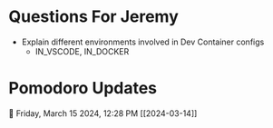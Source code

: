 # Questions For Jeremy

- Explain different environments involved in Dev Container configs
	- IN_VSCODE, IN_DOCKER

# Pomodoro Updates

🍅 Friday, March 15 2024, 12:28 PM [[2024-03-14]]